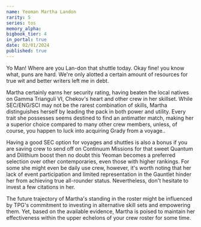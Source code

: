 ```yaml
---
name: Yeoman Martha Landon
rarity: 5
series: tos
memory_alpha:
bigbook_tier: 4
in_portal: true
date: 02/01/2024
published: true
---
```


Yo Man! Where are you Lan-don that shuttle today. Okay fine! you know what, puns are hard. We're only alotted a certain amount of resources for true wit and better writers left me in debt.

Martha certainly earns her security rating, having beaten the local natives on Gamma Trianguli VI, Chekov's heart and other crew in her skillset. While SEC/ENG/SCI may not be the rarest combination of skills, Martha distinguishes herself by leading the pack in both power and utility. Every trait she possesses seems destined to find an antimatter match, making her a superior choice compared to many other crew members, unless, of course, you happen to luck into acquiring Grady from a voyage..

Having a good SEC option for voyages and shuttles is also a bonus if you are saving crew to send off on Continuum Missions for that sweet Quantum and Dilithium boost then no doubt this Yeoman becomes a preferred selection over other contemporaries, even those with higher rankings. For some she might even be daily use crew, however, it's worth noting that her lack of event participation and limited representation in the Gauntlet hinder her from achieving true all-rounder status. Nevertheless, don't hesitate to invest a few citations in her.

The future trajectory of Martha's standing in the roster might be influenced by TPG's commitment to investing in alternative skill sets and empowering them. Yet, based on the available evidence, Martha is poised to maintain her effectiveness within the upper echelons of your crew roster for some time.
